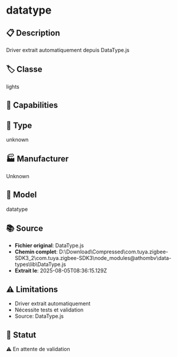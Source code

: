 # datatype

## 📋 Description
Driver extrait automatiquement depuis DataType.js

## 🏷️ Classe
lights

## 🔧 Capabilities


## 📡 Type
unknown

## 🏭 Manufacturer
Unknown

## 📱 Model
datatype

## 📚 Source
- **Fichier original**: DataType.js
- **Chemin complet**: D:\Download\Compressed\com.tuya.zigbee-SDK3_2\com.tuya.zigbee-SDK3\node_modules\@athombv\data-types\lib\DataType.js
- **Extrait le**: 2025-08-05T08:36:15.129Z

## ⚠️ Limitations
- Driver extrait automatiquement
- Nécessite tests et validation
- Source: DataType.js

## 🚀 Statut
⚠️ En attente de validation
